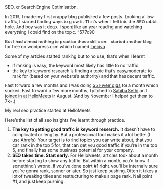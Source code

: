 SEO. or Search Engine Optimisation.

In 2019, I made my first crappy blog published a few posts. Looking at low traffic, I started finding ways to grow it. That’s when I fell into the SEO rabbit hole. And boy was it deep. I spent like an year reading and watching everything I could find on the topic. ^577d90

But I had almost nothing to practice these skills on. I started another blog for free on wordpress.com which I named [theciva](https://theciva.wordpress.com/) .

Some of my articles started ranking but to no use, that’s when I learnt:

- if ranking is easy, the keyword most likely has little to no traffic
- the key to keyword research is finding a topic that’s easy/moderate to rank for (based on your website’s authority) and that has decent traffic.


Fast forward a few months and I was doing [$5 Fiverr gigs](/freelancing) for a month which sucked. Fast forward a few more months, I pitched to [Sahiba Sethi](https://twitter.com/sahibasethi7) and [joined in at HelloMeets](/freelancing) in August. (And by November I helped get them to 7k+.)

My real seo practice started at HelloMeets.

Here’s the list of all seo insights I’ve learnt through practice.

1. **The key to getting good traffic is keyword research.** It doesn’t have to complicated or lengthy. But a professional tool makes it a lot better (I use [Ahrefs](https://ahrefs.com/)). Your target is to find topics you can write about, that you can rank in the top 5 for, that can get you good traffic if you’re in the top 5, and finally has some business potential for your company.
2. **SEO takes time. Start early.** For HelloMeets, articles took about a month before starting to show any traffic. But within a month, you’d know if something’s wrong. If you’ve done point #1 right, you’ll be internally sure you’re gonna rank, sooner or later. So just keep pushing. Often it takes a lot of tweaking titles and restructuring to make a page rank. Nail point #1, and just keep pushing.